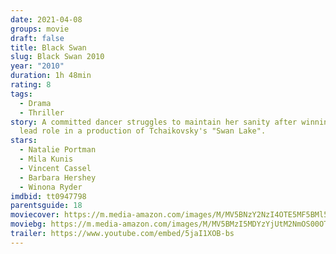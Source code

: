 ```yaml
---
date: 2021-04-08
groups: movie
draft: false
title: Black Swan
slug: Black Swan 2010
year: "2010"
duration: 1h 48min
rating: 8
tags:
  - Drama
  - Thriller
story: A committed dancer struggles to maintain her sanity after winning the
  lead role in a production of Tchaikovsky's "Swan Lake".
stars:
  - Natalie Portman
  - Mila Kunis
  - Vincent Cassel
  - Barbara Hershey
  - Winona Ryder
imdbid: tt0947798
parentsguide: 18
moviecover: https://m.media-amazon.com/images/M/MV5BNzY2NzI4OTE5MF5BMl5BanBnXkFtZTcwMjMyNDY4Mw@@._V1_FMjpg_UY863_.jpg
moviebg: https://m.media-amazon.com/images/M/MV5BMzI5MDYzYjUtM2NmOS00OTYyLWJiNjUtY2IwNTdjOGFjNjA3L2ltYWdlL2ltYWdlXkEyXkFqcGdeQXVyNDAxOTExNTM@._V1_FMjpg_UX1023_.jpg
trailer: https://www.youtube.com/embed/5jaI1XOB-bs
---
```

